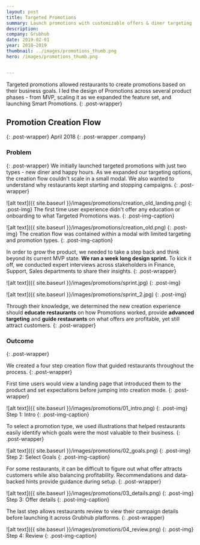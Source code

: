 ```yaml
---
layout: post
title: Targeted Promotions
summary: Launch promotions with customizable offers & diner targeting
description: 
company: Grubhub
date: 2019-02-01
year: 2018–2019
thumbnail: ../images/promotions_thumb.png
hero: /images/promotions_thumb.png


---
```

Targeted promotions allowed restaurants to create promotions based on their business goals. I led the design of Promotions across several product phases - from MVP, scaling it as we expanded the feature set, and launching Smart Promotions.
{: .post-wrapper}


## Promotion Creation Flow
{: .post-wrapper}
April 2018
{: .post-wrapper .company}


### Problem
{: .post-wrapper}
We initially launched targeted promotions with just two types - new diner and happy hours.  As we expanded our targeting options, the creation flow couldn't scale in a small modal. We also wanted to understand why restaurants kept starting and stopping campaigns. 
{: .post-wrapper}

![alt text]({{ site.baseurl }}/images/promotions/creation_old_landing.png)
{: .post-img}
The first time user experience didn't offer any education or onboarding to what Targeted Promotions was.
{: .post-img-caption}

![alt text]({{ site.baseurl }}/images/promotions/creation_old.png)
{: .post-img}
The creation flow was contained within a modal with limited targeting and promotion types.
{: .post-img-caption}

In order to grow the product, we needed to take a step back and think beyond its current MVP state. **We ran a week long design sprint.** To kick it off, we conducted expert interviews across stakeholders in Finance, Support, Sales departments to share their insights. 
{: .post-wrapper}

![alt text]({{ site.baseurl }}/images/promotions/sprint.jpg)
{: .post-img}

![alt text]({{ site.baseurl }}/images/promotions/sprint_2.jpg)
{: .post-img}

Through their knowledge, we determined the new creation experience should **educate restaurants** on how Promotions worked, provide **advanced targeting** and **guide restaurants** on what offers are profitable, yet still attract customers. 
{: .post-wrapper}

### Outcome
{: .post-wrapper}

We created a four step creation flow that guided restaurants throughout the process.
{: .post-wrapper}

First time users would view a landing page that introduced them to the product and set expectations before jumping into creation mode.
{: .post-wrapper}


![alt text]({{ site.baseurl }}/images/promotions/01_intro.png)
{: .post-img}
Step 1: Intro
{: .post-img-caption}


To select a promotion type, we used illustrations that helped restaurants easily identify which goals were the most valuable to their business.
{: .post-wrapper}

![alt text]({{ site.baseurl }}/images/promotions/02_goals.png)
{: .post-img}
Step 2: Select Goals
{: .post-img-caption}

For some restaurants, it can be difficult to figure out what offer attracts customers while also balancing profitability. Recommendations and data-backed hints provide guidance during setup.
{: .post-wrapper}

![alt text]({{ site.baseurl }}/images/promotions/03_details.png)
{: .post-img}
Step 3: Offer details
{: .post-img-caption}

The last step allows restaurants review to view their campaign details before launching it across Grubhub platforms. 
{: .post-wrapper}

![alt text]({{ site.baseurl }}/images/promotions/04_review.png)
{: .post-img}
Step 4: Review
{: .post-img-caption}

